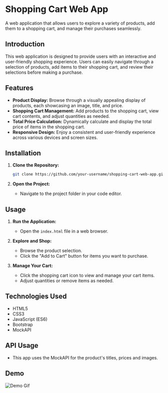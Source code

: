 # Shopping Cart Web App

A web application that allows users to explore a variety of products, add them to a shopping cart, and manage their purchases seamlessly.


## Introduction

This web application is designed to provide users with an interactive and user-friendly shopping experience. Users can easily navigate through a selection of products, add items to their shopping cart, and review their selections before making a purchase.

## Features

- **Product Display:** Browse through a visually appealing display of products, each showcasing an image, title, and price.
- **Shopping Cart Management:** Add products to the shopping cart, view cart contents, and adjust quantities as needed.
- **Total Price Calculation:** Dynamically calculate and display the total price of items in the shopping cart.
- **Responsive Design:** Enjoy a consistent and user-friendly experience across various devices and screen sizes.


## Installation

1. **Clone the Repository:**
   ```sh
   git clone https://github.com/your-username/shopping-cart-web-app.git
   ```

2. **Open the Project:**
   - Navigate to the project folder in your code editor.

## Usage

1. **Run the Application:**
   - Open the `index.html` file in a web browser.

2. **Explore and Shop:**
   - Browse the product selection.
   - Click the "Add to Cart" button for items you want to purchase.

3. **Manage Your Cart:**
   - Click the shopping cart icon to view and manage your cart items.
   - Adjust quantities or remove items as needed.

## Technologies Used

- HTML5
- CSS3
- JavaScript (ES6)
- Bootstrap
- MockAPI

## API Usage
- This app uses the MockAPI for the product's titles, prices and images.

## Demo

![Demo Gif](shop.gif)

